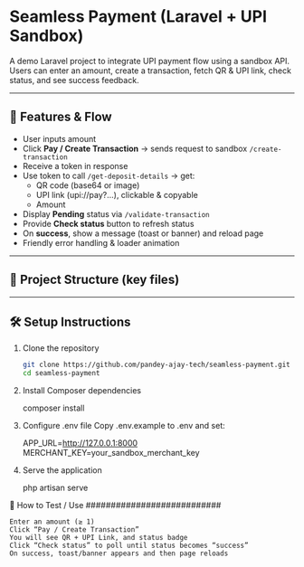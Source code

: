# Seamless Payment (Laravel + UPI Sandbox)

A demo Laravel project to integrate UPI payment flow using a sandbox API.  
Users can enter an amount, create a transaction, fetch QR & UPI link, check status, and see success feedback.

---

## 🧩 Features & Flow

- User inputs amount  
- Click **Pay / Create Transaction** → sends request to sandbox `/create-transaction`  
- Receive a token in response  
- Use token to call `/get-deposit-details` → get:
  - QR code (base64 or image)
  - UPI link (upi://pay?...), clickable & copyable
  - Amount  
- Display **Pending** status via `/validate-transaction`  
- Provide **Check status** button to refresh status  
- On **success**, show a message (toast or banner) and reload page  
- Friendly error handling & loader animation  

---

## 📂 Project Structure (key files)




---

## 🛠 Setup Instructions

1. Clone the repository  
   ```bash
   git clone https://github.com/pandey-ajay-tech/seamless-payment.git
   cd seamless-payment


 2. Install Composer dependencies

    composer install

3. Configure .env file
    Copy .env.example to .env and set:
    
    APP_URL=http://127.0.0.1:8000
    MERCHANT_KEY=your_sandbox_merchant_key


  4. Serve the application

     php artisan serve



🔄 How to Test / Use
###########################

    Enter an amount (≥ 1)
    Click “Pay / Create Transaction”
    You will see QR + UPI Link, and status badge
    Click “Check status” to poll until status becomes “success”
    On success, toast/banner appears and then page reloads


